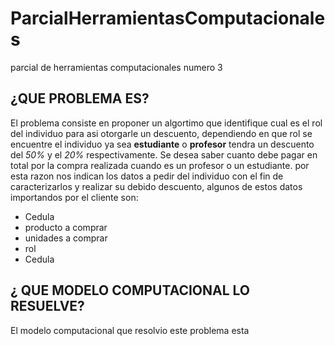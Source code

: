 # ParcialHerramientasComputacionales
parcial de herramientas computacionales numero 3
## ¿QUE PROBLEMA ES?
El problema consiste en proponer un algortimo que identifique cual es el rol del individuo para asi otorgarle un descuento, dependiendo en que rol se encuentre el individuo ya sea **estudiante** o **profesor** tendra un descuento del _50%_ y el _20%_ respectivamente.
Se desea saber cuanto debe pagar en total por la compra realizada cuando es un profesor o un estudiante. por esta razon nos indican los datos a pedir del individuo con el fin de caracterizarlos y realizar su debido descuento, algunos de estos datos importandos por el cliente son:
* Cedula
* producto a comprar
* unidades a comprar
* rol 
* Cedula

## ¿ QUE MODELO COMPUTACIONAL LO RESUELVE?
El modelo computacional que resolvio este problema esta 

